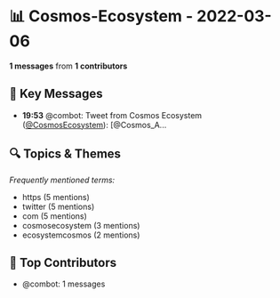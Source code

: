# 📊 Cosmos-Ecosystem - 2022-03-06
**1 messages** from **1 contributors**

## 💬 Key Messages
- **19:53** @combot: Tweet from Cosmos Ecosystem ([@CosmosEcosystem](https://twitter.com/CosmosEcosystem)):
[@Cosmos_A...

## 🔍 Topics & Themes
*Frequently mentioned terms:*
- https (5 mentions)
- twitter (5 mentions)
- com (5 mentions)
- cosmosecosystem (3 mentions)
- ecosystemcosmos (2 mentions)

## 👥 Top Contributors
- @combot: 1 messages